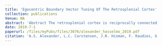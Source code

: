 ```yaml
---
title: 'Egocentric Boundary Vector Tuning Of The Retrosplenial Cortex'
collection: publications
Venue: NA 
abstract: 'Abstract The retrosplenial cortex is reciprocally connected with a majority of structures implicated in spatial cognition and damage to the region itself produces numerous spatial impairments However in many ways the retrosplenial cortex remains understudied Here we sought to characterize spatial correlates of neurons within the region during free exploration in twodimensional environments We report that a large percentage of retrosplenial cortex neurons have spatial receptive fields that are active when environmental boundaries are positioned at a specific orientation and distance relative to the animal itself We demonstrate that this vectorbased location signal is encoded in egocentric coordinates localized to the dysgranular retrosplenial subregion independent of selfmotion and context invariant Further we identify a subpopulation of neurons with this response property that are synchronized with the hippocampal theta oscillation Accordingly the current work identifies a robust egocentric spatial code in retrosplenial cortex that can facilitate spatial coordinate system transformations and support the anchoring generation and utilization of allocentric representations'
date: 2019-7-1
paperurl: /files/myPubs/files/3676/alexander_hasselmo_2019.pdf
citation: 'A.S. Alexander, L.C. Carstensen, J.R. Hinman, F. Raudies, G.W. Chapman, M.E. Hasselmo. "Egocentric Boundary Vector Tuning Of The Retrosplenial Cortex", <i>Science Advances</i>, 2019.'
---
```

